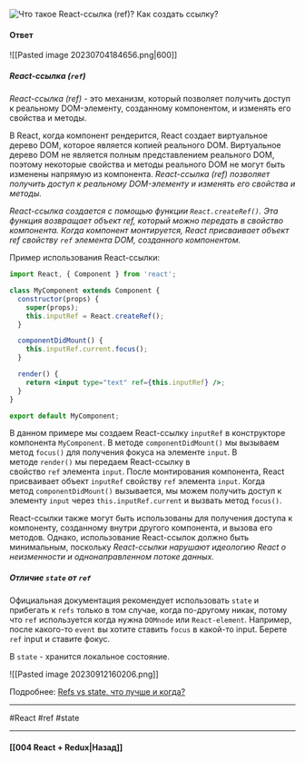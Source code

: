 ![Что такое React-ссылка (`ref`)? Как создать ссылку?](https://youtu.be/81yRgVQ1ciM?t=69)

#### Ответ

![[Pasted image 20230704184656.png|600]]

##### React-ссылка (`ref`)

*React-ссылка (ref)* - это механизм, который позволяет получить доступ к реальному DOM-элементу, созданному компонентом, и изменять его свойства и методы.

В React, когда компонент рендерится, React создает виртуальное дерево DOM, которое является копией реального DOM. Виртуальное дерево DOM не является полным представлением реального DOM, поэтому некоторые свойства и методы реального DOM не могут быть изменены напрямую из компонента. *React-ссылка (ref) позволяет получить доступ к реальному DOM-элементу и изменять его свойства и методы.*

*React-ссылка создается с помощью функции `React.createRef()`. Эта функция возвращает объект ref, который можно передать в свойство компонента. Когда компонент монтируется, React присваивает объект ref свойству `ref` элемента DOM, созданного компонентом.*

Пример использования React-ссылки:

```jsx
import React, { Component } from 'react';

class MyComponent extends Component {
  constructor(props) {
    super(props);
    this.inputRef = React.createRef();
  }

  componentDidMount() {
    this.inputRef.current.focus();
  }

  render() {
    return <input type="text" ref={this.inputRef} />;
  }
}

export default MyComponent;
```

В данном примере мы создаем React-ссылку `inputRef` в конструкторе компонента `MyComponent`. В методе `componentDidMount()` мы вызываем метод `focus()` для получения фокуса на элементе `input`. В методе `render()` мы передаем React-ссылку в свойство `ref` элемента `input`. После монтирования компонента, React присваивает объект `inputRef` свойству `ref` элемента `input`. Когда метод `componentDidMount()` вызывается, мы можем получить доступ к элементу `input` через `this.inputRef.current` и вызвать метод `focus()`.

React-ссылки также могут быть использованы для получения доступа к компоненту, созданному внутри другого компонента, и вызова его методов. Однако, использование React-ссылок должно быть минимальным, поскольку *React-ссылки нарушают идеологию React о неизменности и однонаправленном потоке данных.*

##### Отличие `state` от `ref`

Официальная документация рекомендует использовать `state` и прибегать к `refs` только в том случае, когда по-другому никак, потому что `ref` используется когда нужна `DOMnode` или `React-element`. Например, после какого-то `event` вы хотите ставить `focus` в какой-то input. Берете `ref` input и ставите фокус.  

В `state` - хранится локальное состояние.

![[Pasted image 20230912160206.png]]

Подробнее: [Refs vs state, что лучше и когда?](https://qna.habr.com/q/390455)

____
#React #ref #state

____

#### [[004 React + Redux|Назад]]